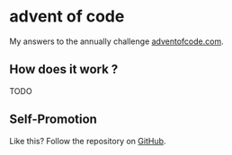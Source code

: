 # advent of code

My answers to the annually challenge [adventofcode.com](https://adventofcode.com/).

## How does it work ?

TODO


## Self-Promotion

Like this? Follow the repository on
[GitHub](https://github.com/qvdp).
